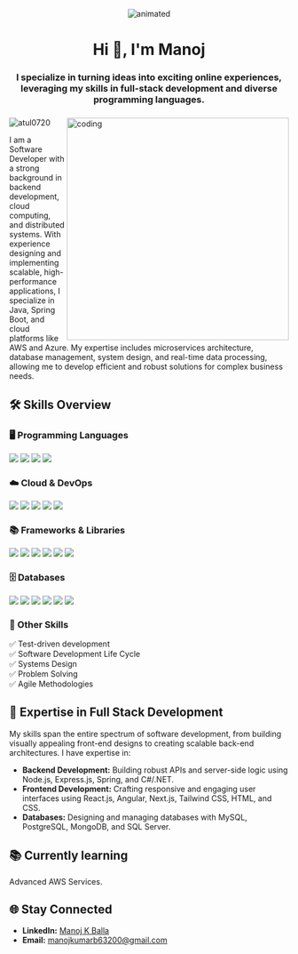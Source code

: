 <p align="center">
  <img src="https://www.aalpha.net/wp-content/uploads/2020/12/full-stack-development.gif" alt="animated" />
</p>

<h1 align="center">Hi 👋, I'm Manoj</h1>
<h3 align="center">I specialize in turning ideas into exciting online experiences, leveraging my skills in full-stack development and diverse programming languages.</h3>
<h3> </h3>

<img align="right" alt="coding" width="400" src="https://i.pinimg.com/originals/b0/4e/d5/b04ed51833a34c5c724d5231c7d89b31.gif">

<p align="left" style="margin-top: 20px;"> 
  <img src="https://komarev.com/ghpvc/?username=atul0720&label=Profile%20views&color=0e75b6&style=flat" alt="atul0720" />
</p>

<p>I am a Software Developer with a strong background in backend development, cloud computing, and distributed systems. With experience designing and implementing scalable, high-performance applications, I specialize in Java, Spring Boot, and cloud platforms like AWS and Azure. My expertise includes microservices architecture, database management, system design, and real-time data processing, allowing me to develop efficient and robust solutions for complex business needs.</p>

## 🛠️ Skills Overview

### 🖥️ Programming Languages  
<p>
  <img src="https://img.shields.io/badge/Java-007396?style=for-the-badge&logo=java&logoColor=white" />
  <img src="https://img.shields.io/badge/Python-3670A0?style=for-the-badge&logo=python&logoColor=ffdd54" />
  <img src="https://img.shields.io/badge/JavaScript-F7DF1E?style=for-the-badge&logo=javascript&logoColor=black" />
  <img src="https://img.shields.io/badge/C++-00599C?style=for-the-badge&logo=c%2B%2B&logoColor=white" />
</p>

### ☁️ Cloud & DevOps  
<p>
  <img src="https://img.shields.io/badge/AWS-FF9900?style=for-the-badge&logo=amazon-aws&logoColor=white" />
  <img src="https://img.shields.io/badge/Docker-2496ED?style=for-the-badge&logo=docker&logoColor=white" />
  <img src="https://img.shields.io/badge/Kubernetes-326CE5?style=for-the-badge&logo=kubernetes&logoColor=white" />
  <img src="https://img.shields.io/badge/Jenkins-D24939?style=for-the-badge&logo=jenkins&logoColor=white" />
  <img src="https://img.shields.io/badge/Git-F05032?style=for-the-badge&logo=git&logoColor=white" />
</p>

### 📚 Frameworks & Libraries  
<p>
  <img src="https://img.shields.io/badge/Spring_Boot-6DB33F?style=for-the-badge&logo=spring&logoColor=white" />
  <img src="https://img.shields.io/badge/Hibernate-59666C?style=for-the-badge&logo=hibernate&logoColor=white" />
  <img src="https://img.shields.io/badge/React.js-61DAFB?style=for-the-badge&logo=react&logoColor=black" />
  <img src="https://img.shields.io/badge/Node.js-339933?style=for-the-badge&logo=node.js&logoColor=white" />
  <img src="https://img.shields.io/badge/Terraform-623CE4?style=for-the-badge&logo=terraform&logoColor=white" />
  <img src="https://img.shields.io/badge/TypeScript-3178C6?style=for-the-badge&logo=typescript&logoColor=white" />
</p>

### 🗄️ Databases  
<p>
  <img src="https://img.shields.io/badge/MySQL-4479A1?style=for-the-badge&logo=mysql&logoColor=white" />
  <img src="https://img.shields.io/badge/PostgreSQL-336791?style=for-the-badge&logo=postgresql&logoColor=white" />
  <img src="https://img.shields.io/badge/Oracle-F80000?style=for-the-badge&logo=oracle&logoColor=white" />
  <img src="https://img.shields.io/badge/MongoDB-47A248?style=for-the-badge&logo=mongodb&logoColor=white" />
  <img src="https://img.shields.io/badge/Redis-DC382D?style=for-the-badge&logo=redis&logoColor=white" />
  <img src="https://img.shields.io/badge/Apache_Cassandra-1287B1?style=for-the-badge&logo=apache-cassandra&logoColor=white" />
</p>

### 🚀 Other Skills  
<p> 
  ✅ Test-driven development<br />
  ✅ Software Development Life Cycle<br />
  ✅ Systems Design<br />
  ✅ Problem Solving<br />
  ✅ Agile Methodologies
</p>

## 🚀 Expertise in Full Stack Development

My skills span the entire spectrum of software development, from building visually appealing front-end designs to creating scalable back-end architectures. I have expertise in:

- **Backend Development:** Building robust APIs and server-side logic using Node.js, Express.js, Spring, and C#/.NET.
- **Frontend Development:** Crafting responsive and engaging user interfaces using React.js, Angular, Next.js, Tailwind CSS, HTML, and CSS.
- **Databases:** Designing and managing databases with MySQL, PostgreSQL, MongoDB, and SQL Server.

## 📚 **Currently learning**
Advanced AWS Services.

## 🌐 Stay Connected

- **LinkedIn:** [Manoj K Balla](https://www.linkedin.com/in/manoj6321/)
- **Email:** manojkumarb63200@gmail.com
